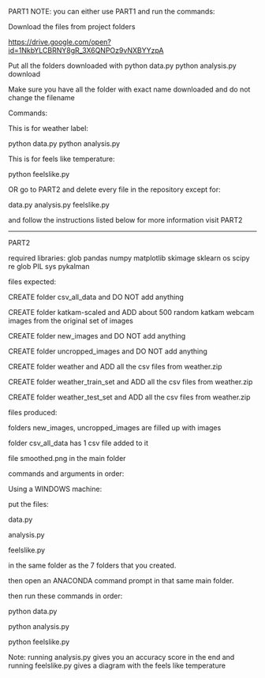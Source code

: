 PART1
NOTE: you can either use PART1 and run the commands:

Download the files from project folders 

https://drive.google.com/open?id=1NkbYLCBRNY8gR_3X6QNPOz9vNXBYYzpA

Put all the folders downloaded with python data.py
python analysis.py download

Make sure you have all the folder with exact name downloaded and do not change the filename

Commands:

This is for weather label:

python data.py
python analysis.py


This is for feels like temperature:

python feelslike.py


OR go to PART2 and delete every file in the repository except for:

data.py
analysis.py
feelslike.py

and follow the instructions listed below
for more information visit PART2



----------------------------------------------------------------
PART2

required libraries:
glob
pandas
numpy
matplotlib
skimage
sklearn
os
scipy
re
glob
PIL
sys
pykalman



files expected:

CREATE folder 	csv_all_data 		and DO NOT add anything

CREATE folder 	katkam-scaled 		and ADD about 500 random katkam webcam images from the original set of images

CREATE folder	new_images		and DO NOT add anything

CREATE folder	uncropped_images	and DO NOT add anything

CREATE folder	weather			and ADD all the csv files from weather.zip

CREATE folder	weather_train_set	and ADD all the csv files from weather.zip

CREATE folder	weather_test_set	and ADD all the csv files from weather.zip



files produced:

folders new_images, uncropped_images are filled up with images

folder csv_all_data has 1 csv file added to it

file smoothed.png in the main folder


commands and arguments in order:

Using a WINDOWS machine:

put the files:

data.py

analysis.py

feelslike.py

in the same folder as the 7 folders that you created.

then open an ANACONDA command prompt in that same main folder.

then run these commands in order:

python data.py

python analysis.py

python feelslike.py




Note: running analysis.py gives you an accuracy score in the end
and running feelslike.py gives a diagram with the feels like temperature

